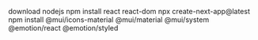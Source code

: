 download nodejs
npm install react react-dom
npx create-next-app@latest
npm install @mui/icons-material @mui/material @mui/system @emotion/react @emotion/styled